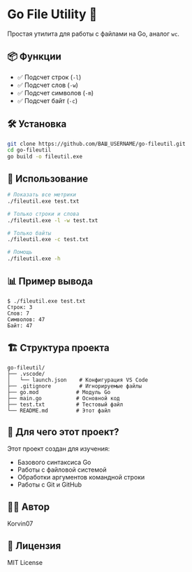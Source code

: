 # Go File Utility 🚀

Простая утилита для работы с файлами на Go, аналог `wc`.

## 📦 Функции

- ✅ Подсчет строк (`-l`)
- ✅ Подсчет слов (`-w`) 
- ✅ Подсчет символов (`-m`)
- ✅ Подсчет байт (`-c`)

## 🛠 Установка

```bash
git clone https://github.com/ВАШ_USERNAME/go-fileutil.git
cd go-fileutil
go build -o fileutil.exe
```

## 🚀 Использование

```bash
# Показать все метрики
./fileutil.exe test.txt

# Только строки и слова
./fileutil.exe -l -w test.txt

# Только байты
./fileutil.exe -c test.txt

# Помощь
./fileutil.exe -h
```

## 📊 Пример вывода

```
$ ./fileutil.exe test.txt
Строк: 3
Слов: 7  
Символов: 47
Байт: 47
```

## 🏗 Структура проекта

```
go-fileutil/
├── .vscode/
│   └── launch.json    # Конфигурация VS Code
├── .gitignore         # Игнорируемые файлы
├── go.mod            # Модуль Go
├── main.go           # Основной код
├── test.txt          # Тестовый файл
└── README.md         # Этот файл
```

## 📝 Для чего этот проект?

Этот проект создан для изучения:
- Базового синтаксиса Go
- Работы с файловой системой
- Обработки аргументов командной строки
- Работы с Git и GitHub

## 👨‍💻 Автор

Korvin07

## 📄 Лицензия

MIT License